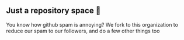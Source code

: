 ## Just a repository space 🌌

You know how github spam is annoying? We fork to this organization to reduce our spam to our followers, and do a few other things too

